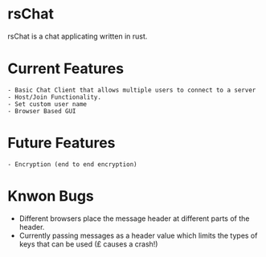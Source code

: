 # rsChat

rsChat is a chat applicating written in rust.

# Current Features
    - Basic Chat Client that allows multiple users to connect to a server
    - Host/Join Functionality.
    - Set custom user name
    - Browser Based GUI

# Future Features
    - Encryption (end to end encryption)


# Knwon Bugs
- Different browsers place the message header at different parts of the header.
- Currently passing messages as a header value which limits the types of keys that can be used (£ causes a crash!)
